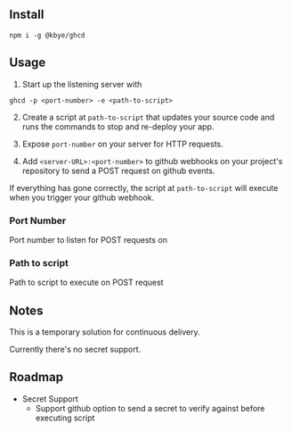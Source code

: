 ## Install

`npm i -g @kbye/ghcd`

## Usage

1) Start up the listening server with

`ghcd -p <port-number> -e <path-to-script>`

2) Create a script at `path-to-script` that updates your source code and runs the commands to stop and re-deploy your app.

3) Expose `port-number` on your server for HTTP requests.

4) Add `<server-URL>:<port-number>` to github webhooks on your project's repository to send a POST request on github events.

If everything has gone correctly, the script at `path-to-script` will execute when you trigger your github webhook.

### Port Number

Port number to listen for POST requests on

### Path to script

Path to script to execute on POST request

## Notes

This is a temporary solution for continuous delivery.

Currently there's no secret support.

## Roadmap

- Secret Support
  - Support github option to send a secret to verify against before executing script